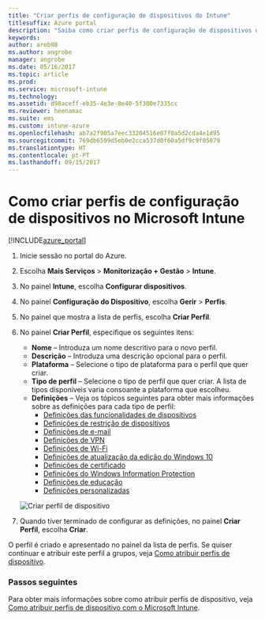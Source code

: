 ```yaml
---
title: "Criar perfis de configuração de dispositivos do Intune"
titlesuffix: Azure portal
description: "Saiba como criar perfis de configuração de dispositivos do Intune.\""
keywords: 
author: arob98
ms.author: angrobe
manager: angrobe
ms.date: 05/16/2017
ms.topic: article
ms.prod: 
ms.service: microsoft-intune
ms.technology: 
ms.assetid: d98aceff-eb35-4e3e-8e40-5f300e7335cc
ms.reviewer: heenamac
ms.suite: ems
ms.custom: intune-azure
ms.openlocfilehash: ab7a2f905a7eec33204516e07f0a5d2cda4e1d95
ms.sourcegitcommit: 769db6599d5eb0e2cca537d0f60a5df9c9f05079
ms.translationtype: HT
ms.contentlocale: pt-PT
ms.lasthandoff: 09/15/2017
---
```

# <a name="how-to-create-device-configuration-profiles-in-microsoft-intune"></a>Como criar perfis de configuração de dispositivos no Microsoft Intune

[!INCLUDE[azure_portal](./includes/azure_portal.md)]


1. Inicie sessão no portal do Azure.
2. Escolha **Mais Serviços** > **Monitorização + Gestão** > **Intune**.
3. No painel **Intune**, escolha **Configurar dispositivos**.
2. No painel **Configuração do Dispositivo**, escolha **Gerir** > **Perfis**.
2. No painel que mostra a lista de perfis, escolha **Criar Perfil**.
3. No painel **Criar Perfil**, especifique os seguintes itens:
    - **Nome** – Introduza um nome descritivo para o novo perfil.
    - **Descrição** – Introduza uma descrição opcional para o perfil.
    - **Plataforma** – Selecione o tipo de plataforma para o perfil que quer criar.
    - **Tipo de perfil** – Selecione o tipo de perfil que quer criar. A lista de tipos disponíveis varia consoante a plataforma que escolheu.
    - **Definições** – Veja os tópicos seguintes para obter mais informações sobre as definições para cada tipo de perfil:
        -  [Definições das funcionalidades de dispositivos](device-features-configure.md)
        -  [Definições de restrição de dispositivos](device-restrictions-configure.md)
        -  [Definições de e-mail](email-settings-configure.md)
        -  [Definições de VPN](vpn-settings-configure.md)
        -  [Definições de Wi-Fi](wi-fi-settings-configure.md)
        -  [Definições de atualização da edição do Windows 10](edition-upgrade-configure-windows-10.md)
        -  [Definições de certificado](certificates-configure.md)
        -  [Definições do Windows Information Protection](windows-information-protection-configure.md)
        -  [Definições de educação](education-settings-configure.md)
        -  [Definições personalizadas](custom-settings-configure.md)

    ![Criar perfil de dispositivo](./media/create-device-profile.png)
4. Quando tiver terminado de configurar as definições, no painel **Criar Perfil**, escolha **Criar**.

O perfil é criado e apresentado no painel da lista de perfis.
Se quiser continuar e atribuir este perfil a grupos, veja [Como atribuir perfis de dispositivo](device-profile-assign.md).


### <a name="next-steps"></a>Passos seguintes
Para obter mais informações sobre como atribuir perfis de dispositivo, veja [Como atribuir perfis de dispositivo com o Microsoft Intune](device-profile-assign.md).
